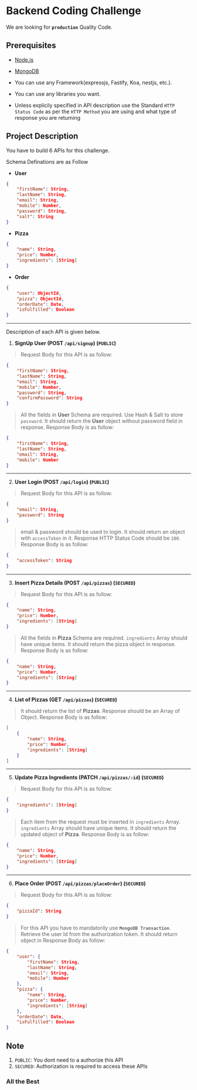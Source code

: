 # Backend Coding Challenge

We are looking for **`production`** Quality Code.

## Prerequisites

* [Node.js](https://nodejs.org/en/)
* [MongoDB](https://www.mongodb.com/)

* You can use any Framework(expressjs, Fastify, Koa, nestjs, etc.).
* You can use any libraries you want.
* Unless explicily specified in API description use the Standard `HTTP Status Code` as per the `HTTP Method` you are using and what type of response you are returning

## Project Description

You have to build 6 APIs for this challenge. 

Schema Definations are as Follow
* **User**
```json
{
    "firstName": String,
    "lastName": String,
    "email": String,
    "mobile": Number,
    "password": String,
    "salt": String
}
```

* **Pizza**
```json
{
    "name": String,
    "price": Number,
    "ingredients": [String]
}
```

* **Order**
```json
{
    "user": ObjectId,
    "pizza": ObjectId,
    "orderDate": Date,
    "isFulfilled": Boolean
}
```

-------------

Description of each API is given below.

1. **SignUp User (POST `/api/signup`) (`PUBLIC`)**
> Request Body for this API  is as follow:
```json
{
    "firstName": String,
    "lastName": String,
    "email": String,
    "mobile": Number,
    "password": String,
    "confirmPassword": String
}
```
> All the fields in **User** Schema are required. Use Hash & Salt to store `password`. It should return the **User** object without password field in response.
> Response Body is as follow:
```json
{
    "firstName": String,
    "lastName": String,
    "email": String,
    "mobile": Number
}
```

-------------

2. **User Login (POST `/api/login`) (`PUBLIC`)**
> Request Body for this API  is as follow:
```json
{
    "email": String,
    "password": String
}
```
> email & password should be used to login. It should return an object with `accessToken` in it. Response HTTP Status Code should be `200`.
> Response Body is as follow:
```json
{
    "accessToken": String
}
```

-------------

3. **Insert Pizza Details (POST `/api/pizzas`) (`SECURED`)**
> Request Body for this API  is as follow:
```json
{
    "name": String,
    "price": Number,
    "ingredients": [String]
}
```
> All the fields in **Pizza** Schema are required. `ingredients` Array should have unique items. It should return the pizza object in response.
> Response Body is as follow:
```json
{
    "name": String,
    "price": Number,
    "ingredients": [String]
}
```

-------------

4. **List of Pizzas (GET `/api/pizzas`) (`SECURED`)**
> It should return the list of **Pizzas**. Response should be an Array of Object.
> Response Body is as follow:
```json
[
    {
        "name": String,
        "price": Number,
        "ingredients": [String]
    }
]
```

-------------

5. **Update Pizza Ingredients (PATCH `/api/pizzas/:id`) (`SECURED`)**
> Request Body for this API  is as follow:
```json
{
    "ingredients": [String]
}
```
> Each item from the request must be inserted in `ingredients` Array. `ingredients` Array should have unique items. It should return the updated object of **Pizza**.
> Response Body is as follow:
```json
{
    "name": String,
    "price": Number,
    "ingredients": [String]
}
```

-------------

6. **Place Order (POST `/api/pizzas/placeOrder`) (`SECURED`)**
> Request Body for this API  is as follow:
```json
{
    "pizzaId": String
}
```
> For this API you have to mandatorily use **`MongoDB Transaction`**. Retrieve the user Id from the authorization token. It should return object in Response Body as follow:
```json
{
    "user": {
        "firstName": String,
        "lastName": String,
        "email": String,
        "mobile": Number
    },
    "pizza": {
        "name": String,
        "price": Number,
        "ingredients": [String]
    },
    "orderDate": Date,
    "isFulfilled": Boolean
}
```


## Note
1. `PUBLIC`: You dont need to a authorize this API
2. `SECURED`: Authorization is required to access these APIs


### All the Best
